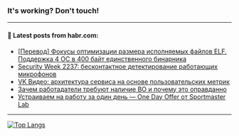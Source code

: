 ### It's working? Don't touch!

---
<!--
#### 🛠️ Technical stack:

![C++](https://img.shields.io/badge/C++-informational?logo=c%2B%2B&style=flat&logoColor=white&color=9C033A)
![Java](https://img.shields.io/badge/Java-informational?logo=java&style=flat&logoColor=white&color=007396)
![Kotlin](https://img.shields.io/badge/Kotlin-informational?logo=Kotlin&style=flat&logoColor=white&color=0095D5)
![JS](https://img.shields.io/badge/JS-informational?logo=javaScript&style=flat&logoColor=black&color=F7Df1E) <br>
![HTML5](https://img.shields.io/badge/HTML5-informational?logo=html5&style=flat&logoColor=white&color=E34F26)
![CSS3](https://img.shields.io/badge/CSS3-informational?logo=css3&style=flat&logoColor=white&color=157286)
![Sass](https://img.shields.io/badge/Saas-informational?logo=sass&style=flat&logoColor=white&color=hotpink)
![PHP](https://img.shields.io/badge/PHP-informational?logo=php&style=flat&logoColor=white&color=777BB4) <br>
![WebPAck](https://img.shields.io/badge/WebPack-informational?logo=webPack&style=flat&logoColor=white&color=FF6F00)
![Bootstrap](https://img.shields.io/badge/Bootstrap-informational?logo=Bootstrap&style=flat&logoColor=white&color=7952B3)
![MySQL](https://img.shields.io/badge/MySQL-informational?logo=MySQL&style=flat&logoColor=white&color=00f) <br>
![NodeJS](https://img.shields.io/badge/NodeJS-informational?logo=node.js&style=flat&logoColor=white&color=43853D)
![Spring](https://img.shields.io/badge/Spring-informational?logo=Spring&style=flat&logoColor=white&color=0A9EDC)
![Angular](https://img.shields.io/badge/Vue-informational?logo=vue.js&style=flat&logoColor=white&color=red)
![Git](https://img.shields.io/badge/Git-informational?logo=git&style=flat&logoColor=white&color=darkorange)

___
-->

#### 💬 Latest posts from habr.com:

<!-- BLOG-POST-LIST:START -->
- [[Перевод] Фокусы оптимизации размера исполняемых файлов ELF. Поддержка 4 ОС в 400 байт единственного бинарника](https://habr.com/ru/post/688078/?utm_source=habrahabr&utm_medium=rss&utm_campaign=688078)
- [Security Week 2237: бесконтактное детектирование работающих микрофонов](https://habr.com/ru/post/687834/?utm_source=habrahabr&utm_medium=rss&utm_campaign=687834)
- [VK Видео: архитектура сервиса на основе пользовательских метрик](https://habr.com/ru/post/687752/?utm_source=habrahabr&utm_medium=rss&utm_campaign=687752)
- [Зачем работадатели требуют наличие ВО и почему это оправданно](https://habr.com/ru/post/688016/?utm_source=habrahabr&utm_medium=rss&utm_campaign=688016)
- [Устраиваем на работу за один день — One Day Offer от Sportmaster Lab](https://habr.com/ru/post/688014/?utm_source=habrahabr&utm_medium=rss&utm_campaign=688014)
<!-- BLOG-POST-LIST:END -->

---

[![Top Langs](https://github-readme-stats.vercel.app/api/top-langs/?username=zloylis&layout=compact&hide_border=true&theme=dracula)](https://github.com/zloylis)

